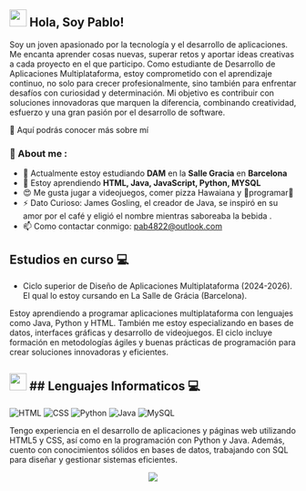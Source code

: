<h2> <img src="https://emojis.slackmojis.com/emojis/images/1588315024/8823/hyperkitty.gif?1588315024" width="30" /> Hola, Soy Pablo! </h2>

Soy un joven apasionado por la tecnología y el desarrollo de aplicaciones. Me encanta aprender cosas nuevas, superar retos y aportar ideas creativas a cada proyecto en el que participo. Como estudiante de Desarrollo de Aplicaciones Multiplataforma, estoy comprometido con el aprendizaje continuo, no solo para crecer profesionalmente, sino también para enfrentar desafíos con curiosidad y determinación. Mi objetivo es contribuir con soluciones innovadoras que marquen la diferencia, combinando creatividad, esfuerzo y una gran pasión por el desarrollo de software. 

🌱 Aquí podrás conocer más sobre mí

<h3>🔎 About me :</h3>

- 🔭 Actualmente estoy estudiando **DAM** en la **Salle Gracia** en **Barcelona**
- 🌱 Estoy aprendiendo **HTML, Java, JavaScript, Python, MYSQL**
- 😍 Me gusta jugar a videojuegos, comer pizza Hawaiana y 💙programar💙
- ⚡ Dato Curioso: James Gosling, el creador de Java, se inspiró en su amor por el café y eligió el nombre mientras saboreaba la bebida .
- 📫 Como contactar conmigo: pab4822@outlook.com

## Estudios en curso 💻
- Ciclo superior de Diseño de Aplicaciones Multiplataforma (2024-2026). El qual lo estoy cursando en La Salle de Grácia (Barcelona).

Estoy aprendiendo a programar aplicaciones multiplataforma con lenguajes como Java, Python y HTML. También me estoy especializando
en bases de datos, interfaces gráficas y desarrollo de videojuegos. El ciclo incluye formación en metodologías ágiles y buenas prácticas
de programación para crear soluciones innovadoras y eficientes.

<h2> <img src="https://user-images.githubusercontent.com/74038190/212284087-bbe7e430-757e-4901-90bf-4cd2ce3e1852.gif" width="30" /> ## Lenguajes Informaticos 💻 </h2> 

![HTML](https://img.shields.io/badge/html-%23E34F26.svg?style=for-the-badge&logo=html5&logoColor=white)
![CSS](https://img.shields.io/badge/css-2965f1.svg?style=for-the-badge&logo=css3&logoColor=white)
![Python](https://img.shields.io/badge/python-3670A0?style=for-the-badge&logo=python&logoColor=ffdd54)
![Java](https://img.shields.io/badge/java-%23ED8B00.svg?style=for-the-badge&logo=openjdk&logoColor=white)
![MySQL](https://img.shields.io/badge/mysql-%2300f.svg?style=for-the-badge&logo=mysql&logoColor=white)

Tengo experiencia en el desarrollo de aplicaciones y páginas web utilizando HTML5 y CSS, 
así como en la programación con Python y Java. Además, cuento con conocimientos sólidos en bases de datos, 
trabajando con SQL para diseñar y gestionar sistemas eficientes.

<p align="center">
  <img src="https://capsule-render.vercel.app/api?type=waving&color=gradient&height=60&section=footer&width=200"/>
</p>
